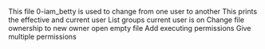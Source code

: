 This file 0-iam_betty is used to change from one user to another
This prints the effective and current user
List groups current user is on
Change file ownership to new owner
open empty file
Add executing permissions
Give multiple permissions
